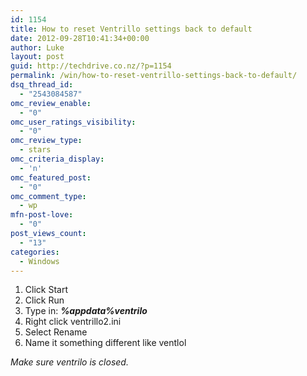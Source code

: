 ```yaml
---
id: 1154
title: How to reset Ventrillo settings back to default
date: 2012-09-28T10:41:34+00:00
author: Luke
layout: post
guid: http://techdrive.co.nz/?p=1154
permalink: /win/how-to-reset-ventrillo-settings-back-to-default/
dsq_thread_id:
  - "2543084587"
omc_review_enable:
  - "0"
omc_user_ratings_visibility:
  - "0"
omc_review_type:
  - stars
omc_criteria_display:
  - 'n'
omc_featured_post:
  - "0"
omc_comment_type:
  - wp
mfn-post-love:
  - "0"
post_views_count:
  - "13"
categories:
  - Windows
---
```

  1. Click Start
  2. Click Run
  3. Type in: **_%appdata%ventrilo_**
  4. Right click ventrillo2.ini
  5. Select Rename
  6. Name it something different like ventlol

_Make sure ventrilo is closed._

&nbsp;